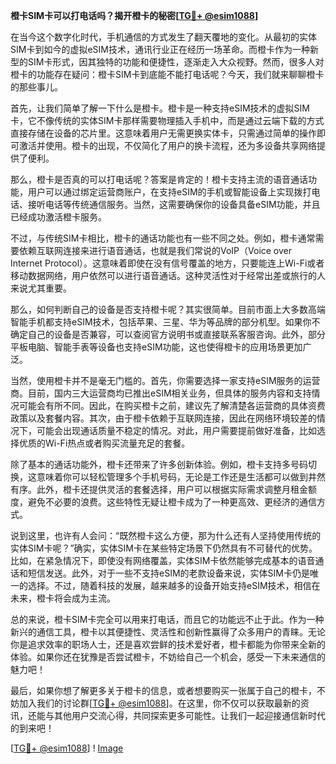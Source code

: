 **橙卡SIM卡可以打电话吗？揭开橙卡的秘密[[TG💪+ @esim1088](https://t.me/s/esim1088)]**

在当今这个数字化时代，手机通信的方式发生了翻天覆地的变化。从最初的实体SIM卡到如今的虚拟eSIM技术，通讯行业正在经历一场革命。而橙卡作为一种新型的SIM卡形式，因其独特的功能和便捷性，逐渐走入大众视野。然而，很多人对橙卡的功能存在疑问：橙卡SIM卡到底能不能打电话呢？今天，我们就来聊聊橙卡的那些事儿。

首先，让我们简单了解一下什么是橙卡。橙卡是一种支持eSIM技术的虚拟SIM卡，它不像传统的实体SIM卡那样需要物理插入手机中，而是通过云端下载的方式直接存储在设备的芯片里。这意味着用户无需更换实体卡，只需通过简单的操作即可激活并使用。橙卡的出现，不仅简化了用户的换卡流程，还为多设备共享网络提供了便利。

那么，橙卡是否真的可以打电话呢？答案是肯定的！橙卡支持主流的语音通话功能，用户可以通过绑定运营商账户，在支持eSIM的手机或智能设备上实现拨打电话、接听电话等传统通信服务。当然，这需要确保你的设备具备eSIM功能，并且已经成功激活橙卡服务。

不过，与传统SIM卡相比，橙卡的通话功能也有一些不同之处。例如，橙卡通常需要依赖互联网连接来进行语音通话，也就是我们常说的VoIP（Voice over Internet Protocol）。这意味着即使在没有信号覆盖的地方，只要能连上Wi-Fi或者移动数据网络，用户依然可以进行语音通话。这种灵活性对于经常出差或旅行的人来说尤其重要。

那么，如何判断自己的设备是否支持橙卡呢？其实很简单。目前市面上大多数高端智能手机都支持eSIM技术，包括苹果、三星、华为等品牌的部分机型。如果你不确定自己的设备是否兼容，可以查阅官方说明书或直接联系客服咨询。此外，部分平板电脑、智能手表等设备也支持eSIM功能，这也使得橙卡的应用场景更加广泛。

当然，使用橙卡并不是毫无门槛的。首先，你需要选择一家支持eSIM服务的运营商。目前，国内三大运营商均已推出eSIM相关业务，但具体的服务内容和支持情况可能会有所不同。因此，在购买橙卡之前，建议先了解清楚各运营商的具体资费政策以及套餐内容。其次，由于橙卡依赖于互联网连接，因此在网络环境较差的情况下，可能会出现通话质量不稳定的情况。对此，用户需要提前做好准备，比如选择优质的Wi-Fi热点或者购买流量充足的套餐。

除了基本的通话功能外，橙卡还带来了许多创新体验。例如，橙卡支持多号码切换，这意味着你可以轻松管理多个手机号码，无论是工作还是生活都可以做到井然有序。此外，橙卡还提供灵活的套餐选择，用户可以根据实际需求调整月租金额度，避免不必要的浪费。这些特性无疑让橙卡成为了一种更高效、更经济的通信方式。

说到这里，也许有人会问：“既然橙卡这么方便，那为什么还有人坚持使用传统的实体SIM卡呢？”确实，实体SIM卡在某些特定场景下仍然具有不可替代的优势。比如，在紧急情况下，即使没有网络覆盖，实体SIM卡依然能够完成基本的语音通话和短信发送。此外，对于一些不支持eSIM的老款设备来说，实体SIM卡仍是唯一的选择。不过，随着科技的发展，越来越多的设备开始支持eSIM技术，相信在未来，橙卡将会成为主流。

总的来说，橙卡SIM卡完全可以用来打电话，而且它的功能远不止于此。作为一种新兴的通信工具，橙卡以其便捷性、灵活性和创新性赢得了众多用户的青睐。无论你是追求效率的职场人士，还是喜欢尝鲜的技术爱好者，橙卡都能为你带来全新的体验。如果你还在犹豫是否尝试橙卡，不妨给自己一个机会，感受一下未来通信的魅力吧！

最后，如果你想了解更多关于橙卡的信息，或者想要购买一张属于自己的橙卡，不妨加入我们的讨论群[[TG💪+ @esim1088](https://t.me/s/esim1088)]。在这里，你不仅可以获取最新的资讯，还能与其他用户交流心得，共同探索更多可能性。让我们一起迎接通信新时代的到来吧！

[[TG💪+ @esim1088](https://t.me/s/esim1088)] ! [Image](https://i.postimg.cc/4NQfJmqS/Snipaste-2025-05-13-00-14-12.png)
